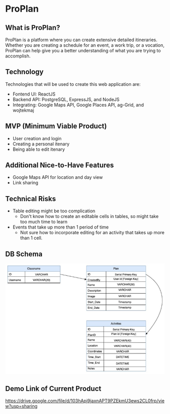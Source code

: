 # ProPlan
## What is ProPlan?
ProPlan is a platform where you can create extensive detailed itineraries. Whether you are creating a schedule for an event, a work trip, or a vocation, ProPlan can help give you a better understanding of what you are trying to accomplish.

## Technology
Technologies that will be used to create this web application are:
- Fontend UI: ReactJS
- Backend API: PostgreSQL, ExpressJS, and NodeJS
- Integrating: Google Maps API, Google Places API, ag-Grid, and wojtekmaj

## MVP (Minimum Viable Product)
- User creation and login
- Creating a personal itenary
- Being able to edit itenary

## Additional Nice-to-Have Features
- Google Maps API for location and day view
- Link sharing

## Technical Risks

- Table editing might be too complication
  - Don't know how to create an editable cells in tables, so might take too much time to learn
- Events that take up more than 1 period of time
  - Not sure how to incorporate editing for an activity that takes up more than 1 cell.

## DB Schema
![demo](ProPlanDBSchema.jpg)

## Demo Link of Current Product
https://drive.google.com/file/d/103hApj9jaxnAPT9PZEkmU3ews2CL0frp/view?usp=sharing
